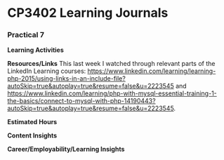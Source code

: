# CP3402 Learning Journals
### **Practical 7**  


**Learning Activities**  


**Resources/Links**
This last week I watched through relevant parts of the LinkedIn Learning courses: https://www.linkedin.com/learning/learning-php-2015/using-links-in-an-include-file?autoSkip=true&autoplay=true&resume=false&u=2223545 and https://www.linkedin.com/learning/php-with-mysql-essential-training-1-the-basics/connect-to-mysql-with-php-14190443?autoSkip=true&autoplay=true&resume=false&u=2223545.

**Estimated Hours**  


**Content Insights**  


**Career/Employability/Learning Insights**  
